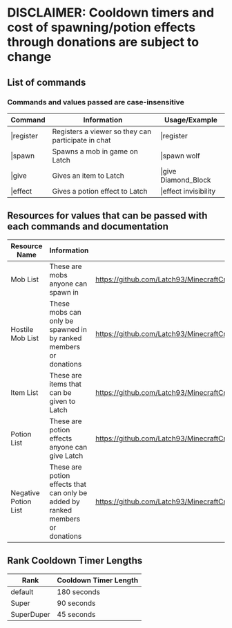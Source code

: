 # DISCLAIMER: Cooldown timers and cost of spawning/potion effects through donations are subject to change

## List of commands
### Commands and values passed are case-insensitive
Command | Information | Usage/Example
------ | ------- | -------
\|register | Registers a viewer so they can participate in chat | \|register
\|spawn | Spawns a mob in game on Latch | \|spawn wolf
\|give | Gives an item to Latch | \|give Diamond_Block
\|effect | Gives a potion effect to Latch | \|effect invisibility 

## Resources for values that can be passed with each commands and documentation
Resource Name | Information | Link
------ | ------- | -------
Mob List | These are mobs anyone can spawn in | https://github.com/Latch93/MinecraftCrowdControl/blob/master/mobList.yml
Hostile Mob List | These mobs can only be spawned in by ranked members or donations | https://github.com/Latch93/MinecraftCrowdControl/blob/master/hostileMobList.yml
Item List | These are items that can be given to Latch | https://github.com/Latch93/MinecraftCrowdControl/blob/master/itemList.yml
Potion List | These are potion effects anyone can give Latch | https://github.com/Latch93/MinecraftCrowdControl/blob/master/potionList.yml
Negative Potion List | These are potion effects that can only be added by ranked members or donations | https://github.com/Latch93/MinecraftCrowdControl/blob/master/negativePotionEffectsList.yml

## Rank Cooldown Timer Lengths
Rank  | Cooldown Timer Length 
------ | ------- 
default | 180 seconds
Super | 90 seconds
SuperDuper | 45 seconds
